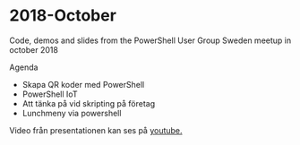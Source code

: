 # 2018-October
Code, demos and slides from the PowerShell User Group Sweden meetup in october 2018

Agenda
- Skapa QR koder med PowerShell
- PowerShell IoT
- Att tänka på vid skripting på företag
- Lunchmeny via powershell

Video från presentationen kan ses på [youtube.](https://youtu.be/ZrKzpYA7HWg)